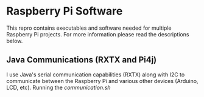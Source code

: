 Raspberry Pi Software
=====================

This repro contains executables and software needed for multiple Raspberry Pi projects. For more information please read the descriptions below. 


Java Communications (RXTX and Pi4j)
-----------------------------------

I use Java's serial communication capabilities (RXTX) along with I2C to communicate between the Raspberry Pi and various other devices (Arduino, LCD, etc). Running the _communication.sh_

